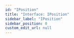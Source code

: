 ```yaml
---
id: "IPosition"
title: "Interface: IPosition"
sidebar_label: "IPosition"
sidebar_position: 0
custom_edit_url: null
---
```


